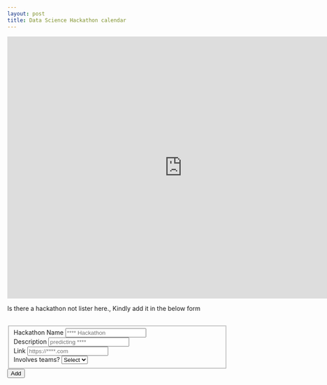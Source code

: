 ```yaml
---
layout: post
title: Data Science Hackathon calendar
---
```


<iframe src="https://calendar.google.com/calendar/embed?height=600&amp;wkst=1&amp;bgcolor=%23ffffff&amp;ctz=Asia%2FKolkata&amp;src=cHZwbWRuMzNiZGI0ZWo5YjBzNW84MzdzdGdAZ3JvdXAuY2FsZW5kYXIuZ29vZ2xlLmNvbQ&amp;color=%2333B679" style="border-width:0" width="800" height="600" frameborder="0" scrolling="no"></iframe>

<html>
<body> 	

<p> Is there a hackathon not lister here., Kindly add it in the below form</p><br />

<form id="fs-frm" name="basic-rsvp-form" accept-charset="utf-8" action="https://formspree.io/karthick11b36@gmail.com" method="post">
  <fieldset id="fs-frm-inputs">
    <label for="hack-name">Hackathon Name</label>
    <input type="text" name="name" id="hack-name" placeholder="**** Hackathon" required=""><br />
    <label for="desc">Description</label>
    <input type="text" name="name" id="desc" placeholder="predicting ****" required=""><br />
    <label for="link">Link</label>
    <input type="text" name="name" id="link" placeholder="https://****.com" required=""><br />
    <label for="team">Involves teams?</label>
    <select name="team" id="team" required="">
        <option>Select</option>
        <option value="Yes">Yes</option>
        <option value="No">No</option>
    </select><br />
    <input type="hidden" name="_subject" id="email-subject" value="RSVP">
  </fieldset>
  <input type="submit" value="Add">
</form>

</body>
</html>